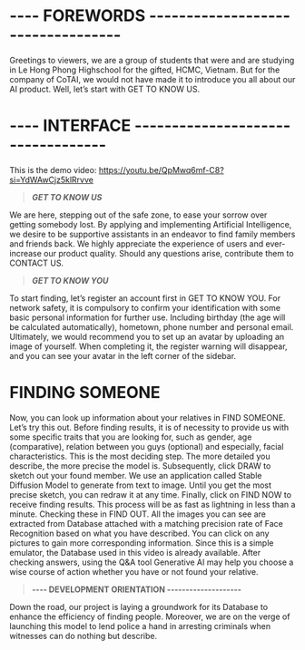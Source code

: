 # **---- FOREWORDS ----------------------------------**

Greetings to viewers, we are a group of students that were and are studying in Le Hong Phong Highschool for the gifted, HCMC, Vietnam. But for the company of CoTAI, we would not have made it to introduce you all about our AI product. Well, let’s start with GET TO KNOW US.

# **---- INTERFACE ----------------------------------**

This is the demo video: https://youtu.be/QpMwq6mf-C8?si=YdWAwCjz5klRrvve

> ***GET TO KNOW US***

We are here, stepping out of the safe zone, to ease your sorrow over getting somebody lost. By applying and implementing Artificial Intelligence, we desire to be supportive assistants in an endeavor to find family members and friends back. We highly appreciate the experience of users and ever-increase our product quality. Should any questions arise, contribute them to CONTACT US.

> ***GET TO KNOW YOU***

To start finding, let’s register an account first in GET TO KNOW YOU. For network safety, it is compulsory to confirm your identification with some basic personal information for further use. Including birthday (the age will be calculated automatically), hometown, phone number and personal email. Ultimately, we would recommend you to set up an avatar by uploading an image of yourself. When completing it, the register warning will disappear, and you can see your avatar in the left corner of the sidebar.

# **FINDING SOMEONE**

Now, you can look up information about your relatives in FIND SOMEONE. Let’s try this out. Before finding results, it is of necessity to provide us with some specific traits that you are looking for, such as gender, age (comparative), relation between you guys (optional) and especially, facial characteristics. This is the most deciding step. The more detailed you describe, the more precise the model is. Subsequently, click DRAW to sketch out your found member. We use an application called Stable Diffusion Model to generate from text to image. Until you get the most precise sketch, you can redraw it at any time. Finally, click on FIND NOW to receive finding results. This process will be as fast as lightning in less than a minute. Checking these in FIND OUT. All the images you can see are extracted from Database attached with a matching precision rate of Face Recognition based on what you have described. You can click on any pictures to gain more corresponding information. Since this is a simple emulator, the Database used in this video is already available. After checking answers, using the Q&A tool Generative AI may help you choose a wise course of action whether you have or not found your relative.

> **---- DEVELOPMENT ORIENTATION --------------------**

Down the road, our project is laying a groundwork for its Database to enhance the efficiency of finding people. Moreover, we are on the verge of launching this model to lend police a hand in arresting criminals when witnesses can do nothing but describe.
